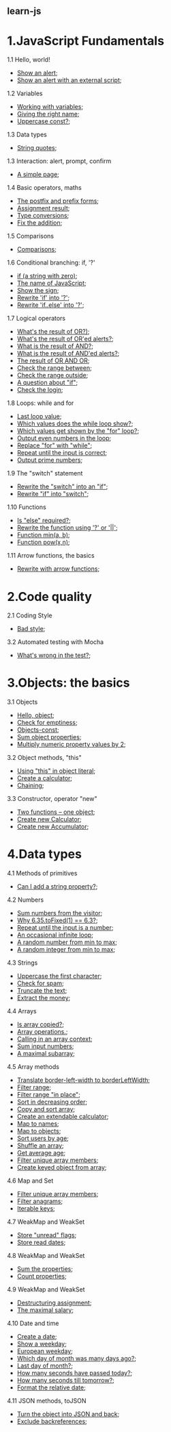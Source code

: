 ## learn-js

# 1.JavaScript Fundamentals
1.1 Hello, world! 
- [Show an alert](https://valeriyalukovkina.github.io/learn-js/1.FundamentalsJS/HelloWorld/Task1/task1.html);
- [Show an alert with an external script](https://valeriyalukovkina.github.io/learn-js/1.FundamentalsJS/HelloWorld/Task2/task2.html);

1.2 Variables
- [Working with variables](https://valeriyalukovkina.github.io/learn-js/1.FundamentalsJS/Variables/task1.html);
- [Giving the right name](https://valeriyalukovkina.github.io/learn-js/1.FundamentalsJS/Variables/task2.html);
- [Uppercase const?](https://valeriyalukovkina.github.io/learn-js/1.FundamentalsJS/Variables/task3.html);

1.3 Data types
- [String quotes](https://valeriyalukovkina.github.io/learn-js/1.FundamentalsJS/DataTypes/task1.html);

1.3 Interaction: alert, prompt, confirm
- [A simple page](https://valeriyalukovkina.github.io/learn-js/1.FundamentalsJS/Interaction/task1.html);

1.4 Basic operators, maths
- [The postfix and prefix forms](https://valeriyalukovkina.github.io/learn-js/1.FundamentalsJS/BasicOperators/task1.html);
- [Assignment result](https://valeriyalukovkina.github.io/learn-js/1.FundamentalsJS/BasicOperators/task2.html);
- [Type conversions](https://valeriyalukovkina.github.io/learn-js/1.FundamentalsJS/BasicOperators/task3.html);
- [Fix the addition](https://valeriyalukovkina.github.io/learn-js/1.FundamentalsJS/Variables/task3.html);

1.5 Comparisons
- [Comparisons](https://valeriyalukovkina.github.io/learn-js/1.FundamentalsJS/Comparisons/task1.html);

1.6 Conditional branching: if, '?'
- [if (a string with zero)](https://valeriyalukovkina.github.io/learn-js/1.FundamentalsJS/ConditionalBranching/task1.html);
- [The name of JavaScript](https://valeriyalukovkina.github.io/learn-js/1.FundamentalsJS/ConditionalBranching/task2.html);
- [Show the sign](https://valeriyalukovkina.github.io/learn-js/1.FundamentalsJS/ConditionalBranching/task3.html);
- [Rewrite 'if' into '?'](https://valeriyalukovkina.github.io/learn-js/1.FundamentalsJS/ConditionalBranching/task4.html);
- [Rewrite 'if..else' into '?'](https://valeriyalukovkina.github.io/learn-js/1.FundamentalsJS/ConditionalBranching/task5.html);

1.7 Logical operators
- [What's the result of OR?)](https://valeriyalukovkina.github.io/learn-js/1.FundamentalsJS/LogicalOperators/task1.html);
- [What's the result of OR'ed alerts?](https://valeriyalukovkina.github.io/learn-js/1.FundamentalsJS/LogicalOperators/task2.html);
- [What is the result of AND?](https://valeriyalukovkina.github.io/learn-js/1.FundamentalsJS/LogicalOperators/task3.html);
- [What is the result of AND'ed alerts?](https://valeriyalukovkina.github.io/learn-js/1.FundamentalsJS/LogicalOperators/task4.html);
- [The result of OR AND OR](https://valeriyalukovkina.github.io/learn-js/1.FundamentalsJS/LogicalOperators/task5.html);
- [Check the range between](https://valeriyalukovkina.github.io/learn-js/1.FundamentalsJS/LogicalOperators/task6.html);
- [Check the range outside](https://valeriyalukovkina.github.io/learn-js/1.FundamentalsJS/LogicalOperators/task7.html);
- [A question about "if"](https://valeriyalukovkina.github.io/learn-js/1.FundamentalsJS/LogicalOperators/task8.html);
- [Check the login](https://valeriyalukovkina.github.io/learn-js/1.FundamentalsJS/LogicalOperators/task9.html);

1.8 Loops: while and for
- [Last loop value](https://valeriyalukovkina.github.io/learn-js/1.FundamentalsJS/Loops/task1.html);
- [Which values does the while loop show?](https://valeriyalukovkina.github.io/learn-js/1.FundamentalsJS/Loops/task2.html);
- [Which values get shown by the "for" loop?](https://valeriyalukovkina.github.io/learn-js/1.FundamentalsJS/Loops/task3.html);
- [Output even numbers in the loop](https://valeriyalukovkina.github.io/learn-js/1.FundamentalsJS/Loops/task4.html);
- [Replace "for" with "while"](https://valeriyalukovkina.github.io/learn-js/1.FundamentalsJS/Loops/task5.html);
- [Repeat until the input is correct](https://valeriyalukovkina.github.io/learn-js/1.FundamentalsJS/Loops/task6.html);
- [Output prime numbers](https://valeriyalukovkina.github.io/learn-js/1.FundamentalsJS/Loops/task7.html);

1.9 The "switch" statement
- [Rewrite the "switch" into an "if"](https://valeriyalukovkina.github.io/learn-js/1.FundamentalsJS/Switch/task1.html);
- [Rewrite "if" into "switch"](https://valeriyalukovkina.github.io/learn-js/1.FundamentalsJS/Switch/task2.html);

1.10 Functions
- [Is "else" required?](https://valeriyalukovkina.github.io/learn-js/1.FundamentalsJS/Functions/task1.html);
- [Rewrite the function using '?' or '||'](https://valeriyalukovkina.github.io/learn-js/1.FundamentalsJS/Functions/task2.html);
- [Function min(a, b)](https://valeriyalukovkina.github.io/learn-js/1.FundamentalsJS/Functions/task3.html);
- [Function pow(x,n)](https://valeriyalukovkina.github.io/learn-js/1.FundamentalsJS/Functions/task4.html);

1.11 Arrow functions, the basics
- [Rewrite with arrow functions](https://valeriyalukovkina.github.io/learn-js/1.FundamentalsJS/ArrowFunctions/task1.html);

# 2.Code quality
2.1 Coding Style 
- [Bad style](https://valeriyalukovkina.github.io/learn-js/2.CodeQuality/CodingStyle/task1.html);

3.2 Automated testing with Mocha
- [What's wrong in the test?](https://valeriyalukovkina.github.io/learn-js/2.CodeQuality/AutomatedTesting/task1.html);

# 3.Objects: the basics
3.1 Objects
- [Hello, object](https://valeriyalukovkina.github.io/learn-js/3.Objects/Objects/task1.html);
- [Check for emptiness](https://valeriyalukovkina.github.io/learn-js/3.Objects/Objects/task2.html);
- [Objects-const](https://valeriyalukovkina.github.io/learn-js/3.Objects/Objects/task3.html);
- [Sum object properties](https://valeriyalukovkina.github.io/learn-js/3.Objects/Objects/task4.html);
- [Multiply numeric property values by 2](https://valeriyalukovkina.github.io/learn-js/3.Objects/Objects/task5.html);

3.2 Object methods, "this"
- [Using "this" in object literal](https://valeriyalukovkina.github.io/learn-js/3.Objects/ObjectMethods/task1.html);
- [Create a calculator](https://valeriyalukovkina.github.io/learn-js/3.Objects/ObjectMethods/task2.html);
- [Chaining](https://valeriyalukovkina.github.io/learn-js/3.Objects/ObjectMethods/task3.html);

3.3 Constructor, operator "new"
- [Two functions – one object](https://valeriyalukovkina.github.io/learn-js/3.Objects/Constructor/task1.html);
- [Create new Calculator](https://valeriyalukovkina.github.io/learn-js/3.Objects/Constructor/task2.html);
- [Create new Accumulator](https://valeriyalukovkina.github.io/learn-js/3.Objects/Constructor/task3.html);

# 4.Data types
4.1 Methods of primitives
- [Can I add a string property?](https://valeriyalukovkina.github.io/learn-js/4.DataTypes/MethodsOfPrimitives/task1.html);

4.2 Numbers
- [Sum numbers from the visitor](https://valeriyalukovkina.github.io/learn-js/4.DataTypes/Numbers/task1.html);
- [Why 6.35.toFixed(1) == 6.3?](https://valeriyalukovkina.github.io/learn-js/4.DataTypes/Numbers/task2.html);
- [Repeat until the input is a number](https://valeriyalukovkina.github.io/learn-js/4.DataTypes/Numbers/task3.html);
- [An occasional infinite loop](https://valeriyalukovkina.github.io/learn-js/4.DataTypes/Numbers/task4.html);
- [A random number from min to max](https://valeriyalukovkina.github.io/learn-js/4.DataTypes/Numbers/task5.html);
- [A random integer from min to max](https://valeriyalukovkina.github.io/learn-js/4.DataTypes/Numbers/task6.html);

4.3 Strings
- [Uppercase the first character](https://valeriyalukovkina.github.io/learn-js/4.DataTypes/Strings/task1.html);
- [Check for spam](https://valeriyalukovkina.github.io/learn-js/4.DataTypes/Strings/task2.html);
- [Truncate the text](https://valeriyalukovkina.github.io/learn-js/4.DataTypes/Strings/task3.html);
- [Extract the money](https://valeriyalukovkina.github.io/learn-js/4.DataTypes/Strings/task4.html);

4.4 Arrays
- [Is array copied?](https://valeriyalukovkina.github.io/learn-js/4.DataTypes/Arrays/task1.html);
- [Array operations.](https://valeriyalukovkina.github.io/learn-js/4.DataTypes/Arrays/task2.html);
- [Calling in an array context](https://valeriyalukovkina.github.io/learn-js/4.DataTypes/Arrays/task3.html);
- [Sum input numbers](https://valeriyalukovkina.github.io/learn-js/4.DataTypes/Arrays/task4.html);
- [A maximal subarray](https://valeriyalukovkina.github.io/learn-js/4.DataTypes/Arrays/task5.html);

4.5 Array methods
- [Translate border-left-width to borderLeftWidth](https://valeriyalukovkina.github.io/learn-js/4.DataTypes/ArrayMethods/task1.html);
- [Filter range](https://valeriyalukovkina.github.io/learn-js/4.DataTypes/ArrayMethods/task2.html);
- [Filter range "in place"](https://valeriyalukovkina.github.io/learn-js/4.DataTypes/ArrayMethods/task3.html);
- [Sort in decreasing order](https://valeriyalukovkina.github.io/learn-js/4.DataTypes/ArrayMethods/task4.html);
- [Copy and sort array](https://valeriyalukovkina.github.io/learn-js/4.DataTypes/ArrayMethods/task5.html);
- [Create an extendable calculator](https://valeriyalukovkina.github.io/learn-js/4.DataTypes/ArrayMethods/task6.html);
- [Map to names](https://valeriyalukovkina.github.io/learn-js/4.DataTypes/ArrayMethods/task7.html);
- [Map to objects](https://valeriyalukovkina.github.io/learn-js/4.DataTypes/ArrayMethods/task8.html);
- [Sort users by age](https://valeriyalukovkina.github.io/learn-js/4.DataTypes/ArrayMethods/task9.html);
- [Shuffle an array](https://valeriyalukovkina.github.io/learn-js/4.DataTypes/ArrayMethods/task10.html);
- [Get average age](https://valeriyalukovkina.github.io/learn-js/4.DataTypes/ArrayMethods/task11.html);
- [Filter unique array members](https://valeriyalukovkina.github.io/learn-js/4.DataTypes/ArrayMethods/task12.html);
- [Create keyed object from array](https://valeriyalukovkina.github.io/learn-js/4.DataTypes/ArrayMethods/task13.html);

4.6 Map and Set
- [Filter unique array members](https://valeriyalukovkina.github.io/learn-js/4.DataTypes/MapSet/task1.html);
- [Filter anagrams](https://valeriyalukovkina.github.io/learn-js/4.DataTypes/MapSet/task2.html);
- [Iterable keys](https://valeriyalukovkina.github.io/learn-js/4.DataTypes/MapSet/task3.html);

4.7 WeakMap and WeakSet
- [Store "unread" flags](https://valeriyalukovkina.github.io/learn-js/4.DataTypes/WeakMapSet/task1.html);
- [Store read dates](https://valeriyalukovkina.github.io/learn-js/4.DataTypes/WeakMapSet/task2.html);

4.8 WeakMap and WeakSet
- [Sum the properties](https://valeriyalukovkina.github.io/learn-js/4.DataTypes/ObjectKeys/task1.html);
- [Count properties](https://valeriyalukovkina.github.io/learn-js/4.DataTypes/ObjectKeys/task2.html);

4.9 WeakMap and WeakSet
- [Destructuring assignment](https://valeriyalukovkina.github.io/learn-js/4.DataTypes/Destructuring/task1.html);
- [The maximal salary](https://valeriyalukovkina.github.io/learn-js/4.DataTypes/Destructuring/task2.html);

4.10 Date and time
- [Create a date](https://valeriyalukovkina.github.io/learn-js/4.DataTypes/Date/task1.html);
- [Show a weekday](https://valeriyalukovkina.github.io/learn-js/4.DataTypes/Date/task2.html);
- [European weekday](https://valeriyalukovkina.github.io/learn-js/4.DataTypes/Date/task3.html);
- [Which day of month was many days ago?](https://valeriyalukovkina.github.io/learn-js/4.DataTypes/Date/task4.html);
- [Last day of month?](https://valeriyalukovkina.github.io/learn-js/4.DataTypes/Date/task5.html);
- [How many seconds have passed today?](https://valeriyalukovkina.github.io/learn-js/4.DataTypes/Date/task6.html);
- [How many seconds till tomorrow?](https://valeriyalukovkina.github.io/learn-js/4.DataTypes/Date/task7.html);
- [Format the relative date](https://valeriyalukovkina.github.io/learn-js/4.DataTypes/Date/task8.html);

4.11 JSON methods, toJSON
- [Turn the object into JSON and back](https://valeriyalukovkina.github.io/learn-js/4.DataTypes/JSON/task1.html);
- [Exclude backreferences](https://valeriyalukovkina.github.io/learn-js/4.DataTypes/JSON/task2.html);